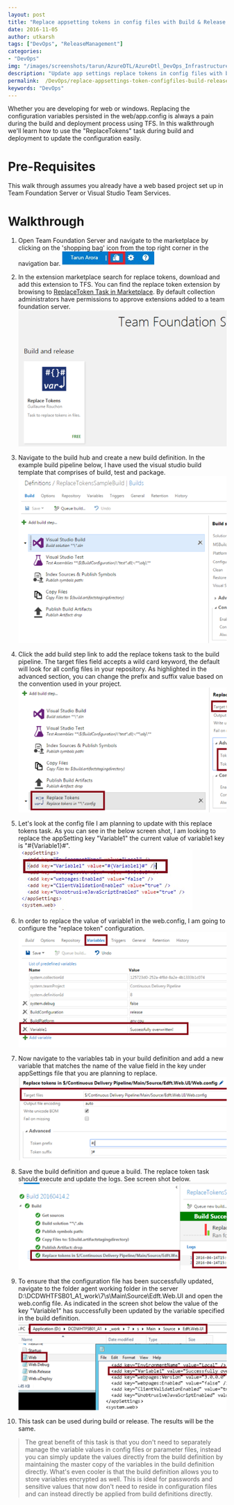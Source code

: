 ```yaml
---
layout: post
title: "Replace appsetting tokens in config files with Build & Release Management in VSTS (TFS)"
date: 2016-11-05
author: utkarsh 
tags: ["DevOps", "ReleaseManagement"]
categories:
- "DevOps"
img: "/images/screenshots/tarun/AzureDTL/AzureDtl_DevOps_InfrastructureIsCode.png"
description: "Update app settings replace tokens in config files with build and release management in VSTS and TFS"
permalink:  /DevOps/replace-appsettings-token-configfiles-build-release-tfs-vsts
keywords: "DevOps"
---
```

Whether you are developing for web or windows. Replacing the configuration variables persisted in the web/app.config is always a pain during the build and deployment process using TFS. In this walkthrough we'll learn how to use the "ReplaceTokens" task during build and deployment to update the configuration easily. 

<!--more--> 
# Pre-Requisites 
This walk through assumes you already have a web based project set up in Team Foundation Server or Visual Studio Team Services. 

# Walkthrough 
1. Open Team Foundation Server and navigate to the marketplace by clicking on the 'shopping bag' icon from the top right corner in the navigation bar.
   ![NavigateToMarketplace](/images/screenshots/tarun/ReplaceTokens/Nav2MrktplaceVstsTfs.png)

2.	In the extension marketplace search for replace tokens, download and add this extension to TFS. You can find the replace token extension by browisng to [ReplaceToken Task in Marketplace](https://marketplace.visualstudio.com/items?itemName=qetza.replacetokens&targetId=4ace6815-ca0a-4926-92f1-862643b5c950). By default collection administrators have permissions to approve extensions added to a team foundation server. 
   ![ReplaceTokenExtension](/images/screenshots/tarun/ReplaceTokens/ReplaceTokenExtension.png)

3.	Navigate to the build hub and create a new build definition. In the example build pipeline below, I have used the visual studio build template that comprises of build, test and package.
   ![DefaultBuildPipeline](/images/screenshots/tarun/ReplaceTokens/DefaultBuildPipeline.png)
 
4.	Click the add build step link to add the replace tokens task to the build pipeline. The target files field accepts a wild card keyword, the default will look for all config files in your repository. As highlighted in the advanced section, you can change the prefix and suffix value based on the convention used in your project. 
   ![ReplaceTokenTask](/images/screenshots/tarun/ReplaceTokens/ReplaceTokenTask.png)
 
5.	Let's look at the config file I am planning to update with this replace tokens task. As you can see in the below screen shot, I am looking to replace the appSetting key "Variable1" the current value of variable1 key is "#{Variable1}#". 
   ![AppConfigVariable](/images/screenshots/tarun/ReplaceTokens/AppConfigVariable.png)
 
6.	In order to replace the value of variable1 in the web.config, I am going to configure the "replace token" configuration.
   ![BuildTokenVariableReplace](/images/screenshots/tarun/ReplaceTokens/BuildTokenVariableReplace.png)
 
7.	Now navigate to the variables tab in your build definition and add a new variable that matches the name of the value field in the key under appSettings file that you are planning to replace. 
   ![ReplaceTokenVariableExample](/images/screenshots/tarun/ReplaceTokens/ReplaceTokenVariableEx.png)
 
8.	Save the build definition and queue a build. The replace token task should execute and update the logs. See screen shot below. 
   ![BuildOutputReplaceToken](/images/screenshots/tarun/ReplaceTokens/BuildOutputReplaceToken.png)
 
9.	To ensure that the configuration file has been successfully updated, navigate to the folder agent working folder in the server D:\DCDWHTFSB01_A1\_work\7\s\Main\Source\Edft.Web.UI and open the web.config file. As indicated in the screen shot below the value of the key "Variable1" has successfully been updated by the variable specified in the build definition. 
   ![ReplaceTokenLogFileOutput](/images/screenshots/tarun/ReplaceTokens/ReplaceTokenLogFile.png)
  
10.	This task can be used during build or release. The results will be the same. 
 
> The great benefit of this task is that you don't need to separately manage the variable values in config files or parameter files, instead you can simply update the values directly from the build definition by maintaining the master copy of the variables in the build definition directly. What's even cooler is that the build definition allows you to store variables encrypted as well. This is ideal for passwords and sensitive values that now don't need to reside in configuration files and can instead directly be applied from build definitions directly. 



